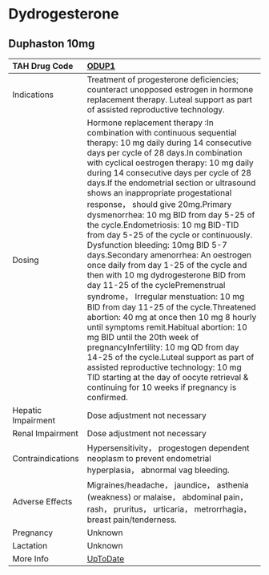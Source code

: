 # Dydrogesterone

## Duphaston 10mg

| TAH Drug Code      | [ODUP1](https://www.tahsda.org.tw/drugs/hissearch.php?drug_code=ODUP1)                                                                                                                                                                                                                                                                                                                                                                                                                                                                                                                                                                                                                                                                                                                                                                                                                                                                                                                                                                                                                                                                       |
|:-------------------|:---------------------------------------------------------------------------------------------------------------------------------------------------------------------------------------------------------------------------------------------------------------------------------------------------------------------------------------------------------------------------------------------------------------------------------------------------------------------------------------------------------------------------------------------------------------------------------------------------------------------------------------------------------------------------------------------------------------------------------------------------------------------------------------------------------------------------------------------------------------------------------------------------------------------------------------------------------------------------------------------------------------------------------------------------------------------------------------------------------------------------------------------|
| Indications        | Treatment of progesterone deficiencies; counteract unopposed estrogen in hormone replacement therapy. Luteal support as part of assisted reproductive technology.                                                                                                                                                                                                                                                                                                                                                                                                                                                                                                                                                                                                                                                                                                                                                                                                                                                                                                                                                                            |
| Dosing             | Hormone replacement therapy :In combination with continuous sequential therapy: 10 mg daily during 14 consecutive days per cycle of 28 days.In combination with cyclical oestrogen therapy: 10 mg daily during 14 consecutive days per cycle of 28 days.If the endometrial section or ultrasound shows an inappropriate progestational response， should give 20mg.Primary dysmenorrhea: 10 mg BID from day 5-25 of the cycle.Endometriosis: 10 mg BID-TID from day 5-25 of the cycle or continuously. Dysfunction bleeding: 10mg BID 5-7 days.Secondary amenorrhea: An oestrogen once daily from day 1-25 of the cycle and then with 10 mg dydrogesterone BID from day 11-25 of the cyclePremenstrual syndrome， Irregular menstuation: 10 mg BID from day 11-25 of the cycle.Threatened abortion: 40 mg at once then 10 mg 8 hourly until symptoms remit.Habitual abortion: 10 mg BID until the 20th week of pregnancyInfertility: 10 mg QD from day 14-25 of the cycle.Luteal support as part of assisted reproductive technology: 10 mg TID starting at the day of oocyte retrieval & continuing for 10 weeks if pregnancy is confirmed. |
| Hepatic Impairment | Dose adjustment not necessary                                                                                                                                                                                                                                                                                                                                                                                                                                                                                                                                                                                                                                                                                                                                                                                                                                                                                                                                                                                                                                                                                                                |
| Renal Impairment   | Dose adjustment not necessary                                                                                                                                                                                                                                                                                                                                                                                                                                                                                                                                                                                                                                                                                                                                                                                                                                                                                                                                                                                                                                                                                                                |
| Contraindications  | Hypersensitivity， progestogen dependent neoplasm to prevent endometrial hyperplasia， abnormal vag bleeding.                                                                                                                                                                                                                                                                                                                                                                                                                                                                                                                                                                                                                                                                                                                                                                                                                                                                                                                                                                                                                                |
| Adverse Effects    | Migraines/headache， jaundice， asthenia (weakness) or malaise， abdominal pain， rash， pruritus， urticaria， metrorrhagia， breast pain/tenderness.                                                                                                                                                                                                                                                                                                                                                                                                                                                                                                                                                                                                                                                                                                                                                                                                                                                                                                                                                                                       |
| Pregnancy          | Unknown                                                                                                                                                                                                                                                                                                                                                                                                                                                                                                                                                                                                                                                                                                                                                                                                                                                                                                                                                                                                                                                                                                                                      |
| Lactation          | Unknown                                                                                                                                                                                                                                                                                                                                                                                                                                                                                                                                                                                                                                                                                                                                                                                                                                                                                                                                                                                                                                                                                                                                      |
| More Info          | [UpToDate](https://www.uptodate.com/contents/dydrogesterone-international-drug-information-concise)                                                                                                                                                                                                                                                                                                                                                                                                                                                                                                                                                                                                                                                                                                                                                                                                                                                                                                                                                                                                                                          |

